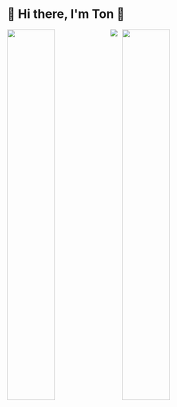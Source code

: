 # 🌳 Hi there, I'm Ton 👋


<img align="left" width="47%" src="https://github-readme-stats.vercel.app/api?username=MCPETH&theme=radical" />
<img align="right" width="47%" src="https://github-readme-stats.vercel.app/api/top-langs/?username=MCPETH&layout=compact&theme=radical" />

[<img src="https://img.shields.io/badge/Personal%20Site-mcpeth.com-green">](https://mcpeth.com)

